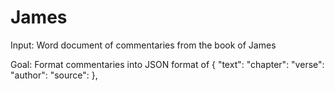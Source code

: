 # James

Input: Word document of commentaries from the book of James


Goal: Format commentaries into JSON format of
   {
    "text": 
    "chapter": 
    "verse": 
    "author": 
    "source": 
  },
